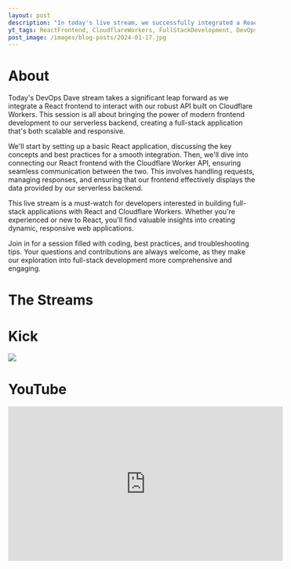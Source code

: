 ```yaml
---
layout: post
description: "In today's live stream, we successfully integrated a React frontend with our API built on Cloudflare Workers. The session provided a comprehensive guide on setting up a React application and connecting it to a serverless backend, showcasing the seamless interaction between frontend and backend in a modern full-stack application."
yt_tags: ReactFrontend, CloudflareWorkers, FullStackDevelopment, DevOpsDave, ServerlessBackend, WebDevelopment, CodingLive, TechStream, APIIntegration, ModernWebApps
post_image: /images/blog-posts/2024-01-17.jpg
---
```


<div class="content-wrapper">
    <h1>About</h1>
    <p class="top-margin-blog-post">
    Today's DevOps Dave stream takes a significant leap forward as we integrate a React frontend to interact with our robust API built on Cloudflare Workers. This session is all about bringing the power of modern frontend development to our serverless backend, creating a full-stack application that's both scalable and responsive.
    </p>
    <p class="top-margin-blog-post">
    We'll start by setting up a basic React application, discussing the key concepts and best practices for a smooth integration. Then, we'll dive into connecting our React frontend with the Cloudflare Worker API, ensuring seamless communication between the two. This involves handling requests, managing responses, and ensuring that our frontend effectively displays the data provided by our serverless backend.
    </p>
    <p class="top-margin-blog-post">
    This live stream is a must-watch for developers interested in building full-stack applications with React and Cloudflare Workers. Whether you're experienced or new to React, you'll find valuable insights into creating dynamic, responsive web applications.
    </p>
    <p class="top-margin-blog-post">
    Join in for a session filled with coding, best practices, and troubleshooting tips. Your questions and contributions are always welcome, as they make our exploration into full-stack development more comprehensive and engaging.
    </p>
</div>
<div class="content-wrapper">
    <h1>The Streams</h1>
    <div class="embed-wrapper">
        <div class="embed-title"><h1>Kick</h1></div>
        <div class="embed">
            <a href="https://kick.com/video/5bb09272-4292-4649-b3bd-68ac04bde6ba" target="_blank">
                <img src="https://images.kick.com/video_thumbnails/QXi6QSVtOH5v/IC8mfuUvzuzh/360.webp">
            </a>
        </div>
    </div>
    <div class="embed-wrapper">
        <div class="embed-title"><h1>YouTube</h1></div>
        <div class="embed">
            <iframe width="560" height="315" src="https://www.youtube.com/embed/jL5OaunYarw?si=8yFcB0ttURw9yUfC&amp;start=104" title="YouTube video player" frameborder="0" allow="accelerometer; autoplay; clipboard-write; encrypted-media; gyroscope; picture-in-picture; web-share" allowfullscreen></iframe>
        </div>
    </div>
</div>
